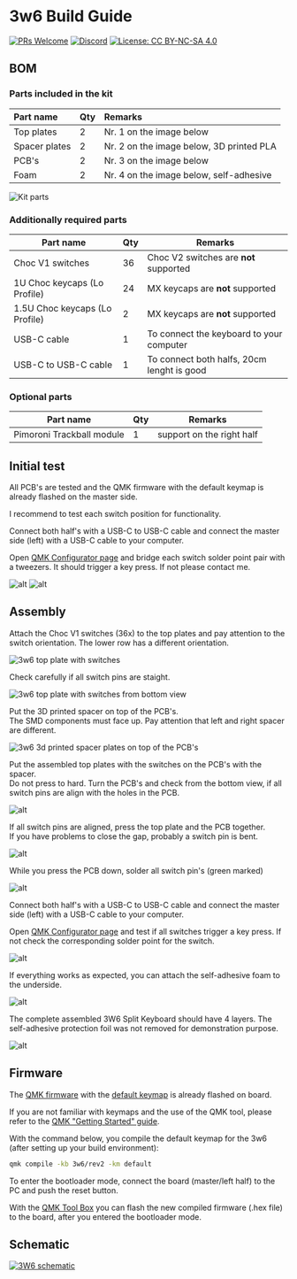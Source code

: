 # 3w6 Build Guide

[![PRs Welcome](https://img.shields.io/badge/PRs-welcome-brightgreen.svg?style=flat-square)](https://github.com/firstcontributions/first-contributions)
[![Discord](https://img.shields.io/discord/548530462419582996?style=flat-square&logo=discord&logoColor=white)](https://discord.gg/frjFXZB "Redirect to Keycapsss Discord")
[![License: CC BY-NC-SA 4.0](https://img.shields.io/badge/License-CC%20BY--NC--SA%204.0-lightgrey.svg?style=flat-square)](https://creativecommons.org/licenses/by-nc-sa/4.0/)

## BOM

### Parts included in the kit

| Part name     | Qty | Remarks                                  |
| :------------ | :-- | :--------------------------------------- |
| Top plates    | 2   | Nr. 1 on the image below                 |
| Spacer plates | 2   | Nr. 2 on the image below, 3D printed PLA |
| PCB's         | 2   | Nr. 3 on the image below                 |
| Foam          | 2   | Nr. 4 on the image below, self-adhesive  |

![Kit parts](img/3w6-split-keyboard-kit-black-pcb-2.jpg)

### Additionally required parts

| Part name                      | Qty | Remarks                                    |
| ------------------------------ | --- | ------------------------------------------ |
| Choc V1 switches               | 36  | Choc V2 switches are __not__ supported     |
| 1U Choc keycaps (Lo Profile)   | 24  | MX keycaps are __not__ supported           |
| 1.5U Choc keycaps (Lo Profile) | 2   | MX keycaps are __not__ supported           |
| USB-C cable                    | 1   | To connect the keyboard to your computer   |
| USB-C to USB-C cable           | 1   | To connect both halfs, 20cm lenght is good |

### Optional parts

| Part name                 | Qty | Remarks                   |
| ------------------------- | --- | ------------------------- |
| Pimoroni Trackball module | 1   | support on the right half |

## Initial test

All PCB's are tested and the QMK firmware with the default keymap is already flashed on the master side.

I recommend to test each switch position for functionality.

Connect both half's with a USB-C to USB-C cable and connect the master side (left) with a USB-C cable to your computer.

Open [QMK Configurator page](https://config.qmk.fm/#/test) and bridge each switch solder point pair with a tweezers. It should trigger a key press. If not please contact me.

![alt](img/3w6-split-keyboard-kit-black-pcb-build-guide-9.jpg)
![alt](img/3w6-split-keyboard-kit-black-pcb-build-guide-10.jpg)

## Assembly

Attach the Choc V1 switches (36x) to the top plates and pay attention to the switch orientation. The lower row has a different orientation.

![3w6 top plate with switches](img/3w6-split-keyboard-kit-black-pcb-build-guide-2.jpg)

Check carefully if all switch pins are staight.

![3w6 top plate with switches from bottom view](img/3w6-split-keyboard-kit-black-pcb-build-guide-1.jpg)

Put the 3D printed spacer on top of the PCB's.  
The SMD components must face up. Pay attention that left and right spacer are different.

![3w6 3d printed spacer plates on top of the PCB's](img/3w6-split-keyboard-kit-black-pcb-build-guide-3.jpg)

Put the assembled top plates with the switches on the PCB's with the spacer.  
Do not press to hard. Turn the PCB's and check from the bottom view, if all switch pins are align with the holes in the PCB.

![alt](img/3w6-split-keyboard-kit-black-pcb-build-guide-4.jpg)

If all switch pins are aligned, press the top plate and the PCB together.  
If you have problems to close the gap, probably a switch pin is bent.

![alt](img/3w6-split-keyboard-kit-black-pcb-build-guide-5.jpg)

While you press the PCB down, solder all switch pin's (green marked)

![alt](img/3w6-split-keyboard-kit-black-pcb-build-guide-9.jpg)

Connect both half's with a USB-C to USB-C cable and connect the master side (left) with a USB-C cable to your computer.

Open [QMK Configurator page](https://config.qmk.fm/#/test) and test if all switches trigger a key press. If not check the corresponding solder point for the switch.

![alt](img/3w6-split-keyboard-kit-black-pcb-build-guide-8.jpg)

If everything works as expected, you can attach the self-adhesive foam to the underside.

![alt](img/3w6-split-keyboard-kit-black-pcb-build-guide-6.jpg)

The complete assembled 3W6 Split Keyboard should have 4 layers.
The self-adhesive protection foil was not removed for demonstration purpose.

![alt](img/3w6-split-keyboard-kit-black-pcb-build-guide-7.jpg)

## Firmware

The [QMK firmware](https://qmk.fm/) with the [default keymap](https://github.com/qmk/qmk_firmware/blob/master/keyboards/3w6/keymaps/default/keymap.c) is already flashed on board.

If you are not familiar with keymaps and the use of the QMK tool, please refer to the [QMK "Getting Started" guide](https://docs.qmk.fm/#/newbs).

With the command below, you compile the default keymap for the 3w6 (after setting up your build environment):

```bash
qmk compile -kb 3w6/rev2 -km default
```

To enter the bootloader mode, connect the board (master/left half) to the PC and push the reset button.

With the [QMK Tool Box](https://github.com/qmk/qmk_toolbox) you can flash the new compiled firmware (.hex file) to the board, after you entered the bootloader mode.

## Schematic

[![3W6 schematic](img/3w6-schematic.png)](https://github.com/Keycapsss/3w6/raw/main/img/3w6-schematic.png)
